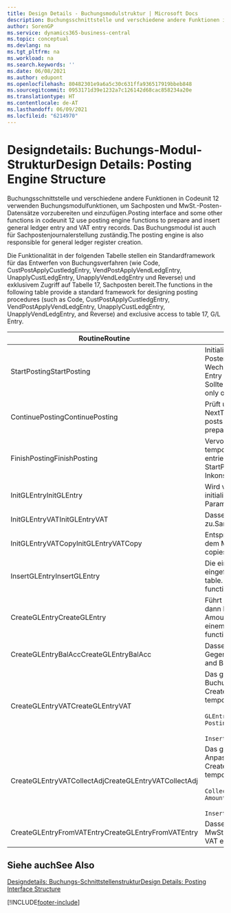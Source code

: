 ```yaml
---
title: Design Details - Buchungsmodulstruktur | Microsoft Docs
description: Buchungsschnittstelle und verschiedene andere Funktionen in Codeunit 12 verwenden Buchungsmodulfunktionen, um Sachposten und MwSt.-Posten-Datensätze vorzubereiten und einzufügen. Das Buchungsmodul ist auch für Sachpostenjournalerstellung zuständig.
author: SorenGP
ms.service: dynamics365-business-central
ms.topic: conceptual
ms.devlang: na
ms.tgt_pltfrm: na
ms.workload: na
ms.search.keywords: ''
ms.date: 06/08/2021
ms.author: edupont
ms.openlocfilehash: 80482301e9a6a5c30c631ffa936517919bbeb848
ms.sourcegitcommit: 0953171d39e1232a7c126142d68cac858234a20e
ms.translationtype: HT
ms.contentlocale: de-AT
ms.lasthandoff: 06/09/2021
ms.locfileid: "6214970"
---
```

# <a name="design-details-posting-engine-structure"></a><span data-ttu-id="807da-104">Designdetails: Buchungs-Modul-Struktur</span><span class="sxs-lookup"><span data-stu-id="807da-104">Design Details: Posting Engine Structure</span></span>
<span data-ttu-id="807da-105">Buchungsschnittstelle und verschiedene andere Funktionen in Codeunit 12 verwenden Buchungsmodulfunktionen, um Sachposten und MwSt.-Posten-Datensätze vorzubereiten und einzufügen.</span><span class="sxs-lookup"><span data-stu-id="807da-105">Posting interface and some other functions in codeunit 12 use posting engine functions to prepare and insert general ledger entry and VAT entry records.</span></span> <span data-ttu-id="807da-106">Das Buchungsmodul ist auch für Sachpostenjournalerstellung zuständig.</span><span class="sxs-lookup"><span data-stu-id="807da-106">The posting engine is also responsible for general ledger register creation.</span></span>  
  
 <span data-ttu-id="807da-107">Die Funktionalität in der folgenden Tabelle stellen ein Standardframework für das Entwerfen von Buchungsverfahren (wie Code, CustPostApplyCustledgEntry, VendPostApplyVendLedgEntry, UnapplyCustLedgEntry, UnapplyVendLedgEntry und Reverse) und exklusivem Zugriff auf Tabelle 17, Sachposten bereit.</span><span class="sxs-lookup"><span data-stu-id="807da-107">The functions in the following table provide a standard framework for designing posting procedures (such as Code, CustPostApplyCustledgEntry, VendPostApplyVendLedgEntry, UnapplyCustLedgEntry, UnapplyVendLedgEntry, and Reverse) and exclusive access to table 17, G/L Entry.</span></span>  
  
|<span data-ttu-id="807da-108">Routine</span><span class="sxs-lookup"><span data-stu-id="807da-108">Routine</span></span>|<span data-ttu-id="807da-109">Description</span><span class="sxs-lookup"><span data-stu-id="807da-109">Description</span></span>|  
|-------------|---------------------------------------|  
|<span data-ttu-id="807da-110">StartPosting</span><span class="sxs-lookup"><span data-stu-id="807da-110">StartPosting</span></span>|<span data-ttu-id="807da-111">Initialisiert Buchungspuffer TempGLEntryBuf, sperrt Sachposten- und MwSt.-Posten-Tabellen und initialisiert Buchhaltungsperiode, Sachpostenjournal und Wechselkurs.</span><span class="sxs-lookup"><span data-stu-id="807da-111">Initializes posting buffer TempGLEntryBuf, locks G/L Entry and VAT Entry tables, and initializes Accounting Period, G/L Register, and Exchange Rate.</span></span> <span data-ttu-id="807da-112">Sollte nur einmal aufgerufen werden, dann ist NextEntryNo 0.</span><span class="sxs-lookup"><span data-stu-id="807da-112">Should be called only once, then NextEntryNo is 0.</span></span>|  
|<span data-ttu-id="807da-113">ContinuePosting</span><span class="sxs-lookup"><span data-stu-id="807da-113">ContinuePosting</span></span>|<span data-ttu-id="807da-114">Prüft und bucht nicht realisierte MwSt. für vorheriges Transaktioninkrement NextTransactionNo und bereitet das Buchen der nächsten Zeile vor.</span><span class="sxs-lookup"><span data-stu-id="807da-114">Checks and posts unrealized VAT for previous transaction increment NextTransactionNo and prepares post of next line.</span></span>|  
|<span data-ttu-id="807da-115">FinishPosting</span><span class="sxs-lookup"><span data-stu-id="807da-115">FinishPosting</span></span>|<span data-ttu-id="807da-116">Vervollständigt die Buchung durch das Einfügen von Sachposten vom temporären Puffer in Datenbanktabelle.</span><span class="sxs-lookup"><span data-stu-id="807da-116">Completes posting by inserting G/L entries from temporary buffer into database table.</span></span> <span data-ttu-id="807da-117">Immer zusammen mit StartPosting verwendet.</span><span class="sxs-lookup"><span data-stu-id="807da-117">Always used together with StartPosting.</span></span> <span data-ttu-id="807da-118">Prüft auf Inkonsistenzen.</span><span class="sxs-lookup"><span data-stu-id="807da-118">Checks for inconsistencies.</span></span>|  
|<span data-ttu-id="807da-119">InitGLEntry</span><span class="sxs-lookup"><span data-stu-id="807da-119">InitGLEntry</span></span>|<span data-ttu-id="807da-120">Wird verwendet, um die neuen Sachposten für Gen initialisieren.</span><span class="sxs-lookup"><span data-stu-id="807da-120">Used to initialize new G/L entry for Gen.</span></span> <span data-ttu-id="807da-121">Buch.-Blattzeile.</span><span class="sxs-lookup"><span data-stu-id="807da-121">Jnl Line.</span></span> <span data-ttu-id="807da-122">Gibt GLEntry als Parameter zurück.</span><span class="sxs-lookup"><span data-stu-id="807da-122">Returns GLEntry as parameter.</span></span>|  
|<span data-ttu-id="807da-123">InitGLEntryVAT</span><span class="sxs-lookup"><span data-stu-id="807da-123">InitGLEntryVAT</span></span>|<span data-ttu-id="807da-124">Dasselbe wie InitGLEntry, weist jedoch auch Gegenkontonr. und SummarizeVAT zu.</span><span class="sxs-lookup"><span data-stu-id="807da-124">Same as InitGLEntry, but also assigns Bal. Account No. and SummarizeVAT.</span></span>|  
|<span data-ttu-id="807da-125">InitGLEntryVATCopy</span><span class="sxs-lookup"><span data-stu-id="807da-125">InitGLEntryVATCopy</span></span>|<span data-ttu-id="807da-126">Entsprechend InitGLEntryVAT, aber kopiert auch Buchungsgruppendaten aus dem MwSt.-Posten vor SummarizeVAT.</span><span class="sxs-lookup"><span data-stu-id="807da-126">Similar to InitGLEntryVAT, but also copies posting groups data from VAT Entry before SummarizeVAT.</span></span>|  
|<span data-ttu-id="807da-127">InsertGLEntry</span><span class="sxs-lookup"><span data-stu-id="807da-127">InsertGLEntry</span></span>|<span data-ttu-id="807da-128">Die einzige Funktion, die Sachposten in globale TempGLEntryBuf-Tabelle eingefügt.</span><span class="sxs-lookup"><span data-stu-id="807da-128">The only function that inserts G/L entry into global TempGLEntryBuf table.</span></span> <span data-ttu-id="807da-129">Verwenden Sie immer diese Funktion für Einfügung.</span><span class="sxs-lookup"><span data-stu-id="807da-129">Always use this function for insert.</span></span>|  
|<span data-ttu-id="807da-130">CreateGLEntry</span><span class="sxs-lookup"><span data-stu-id="807da-130">CreateGLEntry</span></span>|<span data-ttu-id="807da-131">Führt ein InitGLEntry aus, weist zusätzlichen Währungs-Betrag zu und führt dann InsertGLEntry aus.</span><span class="sxs-lookup"><span data-stu-id="807da-131">Performs an InitGLEntry, assigns Additional Currency Amount, and then performs InsertGLEntry.</span></span> <span data-ttu-id="807da-132">Ersetzt mehrere Codezeilen mit einem einzigen Funktionsaufruf.</span><span class="sxs-lookup"><span data-stu-id="807da-132">Replaces several lines of code with a single function call.</span></span>|  
|<span data-ttu-id="807da-133">CreateGLEntryBalAcc</span><span class="sxs-lookup"><span data-stu-id="807da-133">CreateGLEntryBalAcc</span></span>|<span data-ttu-id="807da-134">Dasselbe wie CreateGLEntry, weist jedoch auch Gegenkontoart und Gegenkontonr. zu.</span><span class="sxs-lookup"><span data-stu-id="807da-134">Same as CreateGLEntry, but also assigns Bal. Account Type and Bal. Account No.</span></span>|  
|<span data-ttu-id="807da-135">CreateGLEntryVAT</span><span class="sxs-lookup"><span data-stu-id="807da-135">CreateGLEntryVAT</span></span>|<span data-ttu-id="807da-136">Das gleiche wie CreateGLEntry, aber mit zusätzlicher Verarbeitung für Buchungsgruppen und Speicherung im temporären MwSt.-Puffer:</span><span class="sxs-lookup"><span data-stu-id="807da-136">Same as CreateGLEntry, but with additional processing for posting groups and saving to temporary VAT buffer:</span></span><br /><br /> `GLEntry.CopyPostingGroupsFromDtldCVBuf(DtldCVLedgEntryBuf,GenJnlLine."Gen. Posting Type");`<br /><br /> `InsertVATEntriesFromTemp(DtldCVLedgEntryBuf,GLEntry);`|  
|<span data-ttu-id="807da-137">CreateGLEntryVATCollectAdj</span><span class="sxs-lookup"><span data-stu-id="807da-137">CreateGLEntryVATCollectAdj</span></span>|<span data-ttu-id="807da-138">Das gleiche wie CreateGLEntry, aber mit zusätzlicher Sammlung von Anpassungen und Speicherung im temporären MwSt.-Puffer:</span><span class="sxs-lookup"><span data-stu-id="807da-138">Same as CreateGLEntry, but with additional collection of adjustments and saving to temporary VAT buffer:</span></span><br /><br /> `CollectAdjustment(AdjAmount,GLEntry.Amount,GLEntry."Additional-Currency Amount",OriginalDateSet);`<br /><br /> `InsertVATEntriesFromTemp(DtldCVLedgEntryBuf,GLEntry);`|  
|<span data-ttu-id="807da-139">CreateGLEntryFromVATEntry</span><span class="sxs-lookup"><span data-stu-id="807da-139">CreateGLEntryFromVATEntry</span></span>|<span data-ttu-id="807da-140">Dasselbe wie CreateGLEntry, kopiert jedoch auch Buchungsgruppen von MwSt.-Posten.</span><span class="sxs-lookup"><span data-stu-id="807da-140">Same as CreateGLEntry, but also copies posting groups from VAT entry.</span></span>|  
  
## <a name="see-also"></a><span data-ttu-id="807da-141">Siehe auch</span><span class="sxs-lookup"><span data-stu-id="807da-141">See Also</span></span>  
 [<span data-ttu-id="807da-142">Designdetails: Buchungs-Schnittstellenstruktur</span><span class="sxs-lookup"><span data-stu-id="807da-142">Design Details: Posting Interface Structure</span></span>](design-details-posting-interface-structure.md)

[!INCLUDE[footer-include](includes/footer-banner.md)]